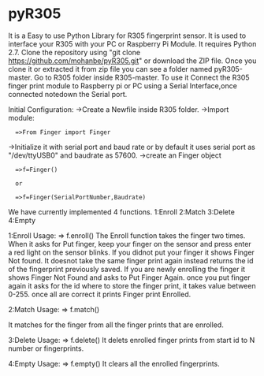 # pyR305
It is a Easy to use Python Library for R305 fingerprint sensor.
It is used to interface your R305 with your PC or Raspberry Pi Module.
It requires Python 2.7.
Clone the repository using "git clone https://github.com/mohanbe/pyR305.git" or download the ZIP file.
Once you clone it or extracted it from zip file you can see a folder named pyR305-master.
Go to R305 folder inside R305-master.
To use it Connect the R305 finger print module to Raspberry pi or PC using a Serial Interface,once connected notedown the Serial port.


Initial Configuration:
   ->Create a Newfile inside R305 folder.
   ->Import module:
	
      =>From Finger import Finger
   ->Initialize it with serial port and baud rate or by default it uses serial port as "/dev/ttyUSB0" and baudrate as 57600.
   ->create an Finger object
	
      =>f=Finger()
		
      or
		
      =>f=Finger(SerialPortNumber,Baudrate)

We have currently implemented 4 functions.
1:Enroll
2:Match
3:Delete
4:Empty


1:Enroll
    Usage:
        => f.enroll()
The Enroll function takes the finger two times.
When it asks for Put finger, keep your finger on the sensor and press enter a red light on the sensor blinks.
If you didnot put your finger it shows Finger Not found.
It doesnot take the same finger print again instead returns the id of the fingerprint previously saved.
If you are newly enrolling the finger it shows Finger Not Found and asks to Put Finger Again.
once you put finger again it asks for the id where to store the finger print, it takes value between 0-255.
once all are correct it prints Finger print Enrolled.


2:Match
   Usage:
     => f.match()
   
It matches for the finger from all the finger prints that are enrolled.

3:Delete
     Usage:
        => f.delete()
It delets enrolled finger prints from start id to N number or fingerprints.

4:Empty
     Usage:
        => f.empty()
It clears all the enrolled fingerprints.
